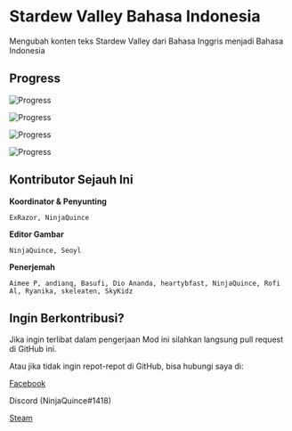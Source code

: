 # Stardew Valley Bahasa Indonesia
 Mengubah konten teks Stardew Valley dari Bahasa Inggris menjadi Bahasa Indonesia
 
## Progress
 ![Progress](https://progress-bar.dev/53/?title=teks)
 <!-- 90 dari 169 file teks -->
 
 ![Progress](https://progress-bar.dev/4/?title=koreksi-teks)
 <!-- 7 dari 169 file teks -->
 
 ![Progress](https://progress-bar.dev/100/?title=gambar)
 <!-- 29 dari 29 file gambar -->

  ![Progress](https://progress-bar.dev/100/?title=koreksi-gambar)
 <!-- 29 dari 29 file gambar -->

## Kontributor Sejauh Ini
**Koordinator & Penyunting**
```
ExRazor, NinjaQuince
```
**Editor Gambar**
```
NinjaQuince, Seoyl
```
**Penerjemah**
```
Aimee P, andianq, Basufi, Dio Ananda, heartybfast, NinjaQuince, Rofi Al, Ryanika, skeleaten, SkyKidz  
```
## Ingin Berkontribusi?
Jika ingin terlibat dalam pengerjaan Mod ini silahkan langsung pull request di GitHub ini.

Atau jika tidak ingin repot-repot di GitHub, bisa hubungi saya di:

[Facebook](https://facebook.com/Galih.Bagas/) 

Discord (NinjaQuince#1418)

[Steam](https://steamcommunity.com/id/NinjaQuince/)


